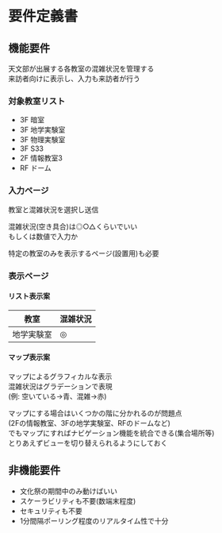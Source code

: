 # 要件定義書

## 機能要件

天文部が出展する各教室の混雑状況を管理する  
来訪者向けに表示し、入力も来訪者が行う

### 対象教室リスト

- 3F 暗室
- 3F 地学実験室
- 3F 物理実験室
- 3F S33
- 2F 情報教室3
- RF ドーム

### 入力ページ

教室と混雑状況を選択し送信

混雑状況(空き具合)は◎○△くらいでいい  
もしくは数値で入力か

特定の教室のみを表示するページ(設置用)も必要

### 表示ページ

#### リスト表示案

|     教室      | 混雑状況 |
| ------------- | -------- |
| 地学実験室    | ◎        |

#### マップ表示案

マップによるグラフィカルな表示  
混雑状況はグラデーションで表現  
(例: 空いている→青、混雑→赤)

マップにする場合はいくつかの階に分かれるのが問題点  
(2Fの情報教室、3Fの地学実験室、RFのドームなど)  
でもマップにすればナビゲーション機能を統合できる(集合場所等)  
とりあえずビューを切り替えられるようにしておく

## 非機能要件

- 文化祭の期間中のみ動けばいい
- スケーラビリティも不要(数端末程度)
- セキュリティも不要
- 1分間隔ポーリング程度のリアルタイム性で十分
